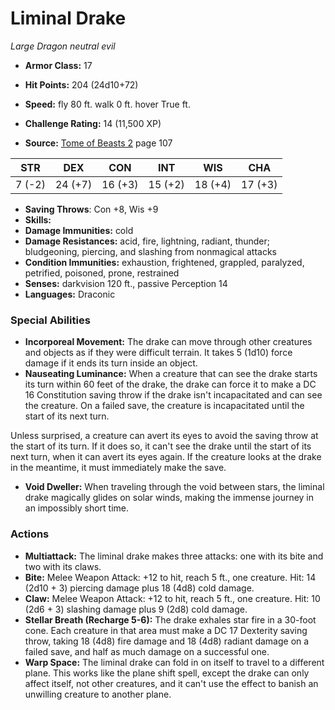 # Liminal Drake

*Large* *Dragon* *neutral evil*

- **Armor Class:** 17
- **Hit Points:** 204 (24d10+72)
- **Speed:** fly 80 ft. walk 0 ft. hover True ft.

- **Challenge Rating:** 14 (11,500 XP)
- **Source:** [Tome of Beasts 2](https://koboldpress.com/kpstore/product/tome-of-beasts-2-for-5th-edition) page 107

| STR | DEX | CON | INT | WIS | CHA |
| --- | --- | --- | --- | --- | --- |
| 7 (-2) | 24 (+7) | 16 (+3) | 15 (+2) | 18 (+4) | 17 (+3) |

- **Saving Throws**: Con +8, Wis +9
- **Skills:** 
- **Damage Immunities:** cold
- **Damage Resistances:** acid, fire, lightning, radiant, thunder; bludgeoning, piercing, and slashing from nonmagical attacks
- **Condition Immunities:** exhaustion, frightened, grappled, paralyzed, petrified, poisoned, prone, restrained
- **Senses:** darkvision 120 ft., passive Perception 14
- **Languages:** Draconic

### Special Abilities

- **Incorporeal Movement:** The drake can move through other creatures and objects as if they were difficult terrain. It takes 5 (1d10) force damage if it ends its turn inside an object.
- **Nauseating Luminance:** When a creature that can see the drake starts its turn within 60 feet of the drake, the drake can force it to make a DC 16 Constitution saving throw if the drake isn't incapacitated and can see the creature. On a failed save, the creature is incapacitated until the start of its next turn.

Unless surprised, a creature can avert its eyes to avoid the saving throw at the start of its turn. If it does so, it can't see the drake until the start of its next turn, when it can avert its eyes again. If the creature looks at the drake in the meantime, it must immediately make the save.
- **Void Dweller:** When traveling through the void between stars, the liminal drake magically glides on solar winds, making the immense journey in an impossibly short time.

### Actions

- **Multiattack:** The liminal drake makes three attacks: one with its bite and two with its claws.
- **Bite:** Melee Weapon Attack: +12 to hit, reach 5 ft., one creature. Hit: 14 (2d10 + 3) piercing damage plus 18 (4d8) cold damage.
- **Claw:** Melee Weapon Attack: +12 to hit, reach 5 ft., one creature. Hit: 10 (2d6 + 3) slashing damage plus 9 (2d8) cold damage.
- **Stellar Breath (Recharge 5-6):** The drake exhales star fire in a 30-foot cone. Each creature in that area must make a DC 17 Dexterity saving throw, taking 18 (4d8) fire damage and 18 (4d8) radiant damage on a failed save, and half as much damage on a successful one.
- **Warp Space:** The liminal drake can fold in on itself to travel to a different plane. This works like the plane shift spell, except the drake can only affect itself, not other creatures, and it can't use the effect to banish an unwilling creature to another plane.


